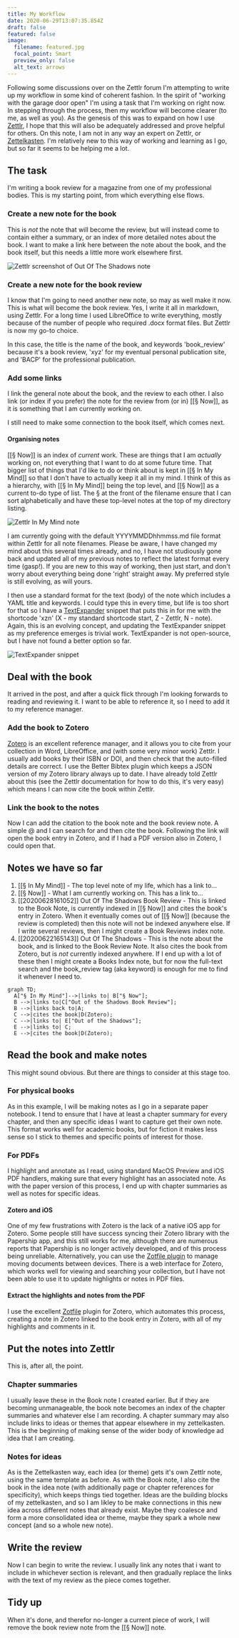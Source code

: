 ```yaml
---
title: My Workflow
date: 2020-06-29T13:07:35.854Z
draft: false
featured: false
image:
  filename: featured.jpg
  focal_point: Smart
  preview_only: false
  alt_text: arrows
---
```

Following some discussions over on the Zettlr forum I'm attempting to write up my workflow in some kind of coherent fashion.  In the spirit of "working with the garage door open" I'm using a task that I'm working on right now.  In stepping through the process, then my workflow will become clearer (to me, as well as you).  As the genesis of this was to expand on how I use [Zettlr](https://www.zettlr.com), I hope that this will also be adequately addressed and prove helpful for others.  On this note, I am not in any way an expert on Zettlr, or [Zettelkasten](https://zettelkasten.de).  I'm relatively new to this way of working and learning as I go, but so far it seems to be helping me a lot.

## The task

I'm writing a book review for a magazine from one of my professional bodies.  This is my starting point, from which everything else flows.

### Create a new note for the book

This is *not* the note that will become the review, but will instead come to contain either a summary, or an index of more detailed notes about the book.  I want to make a link here between the note about the book, and the book itself, but this needs a little more work elsewhere first.

![Zettlr screenshot of Out Of The Shadows note](zettlr_out_of_the_shadows.png)

### Create a new note for the book review

I know that I'm going to need another new note, so may as well make it now.  This is what will become the book review.  Yes, I write it all in markdown, using Zettlr.  For a long time I used LibreOffice to write everything, mostly because of the number of people who required .docx format files.  But Zettlr is now my go-to choice.

In this case, the title is the name of the book, and keywords 'book_review' because it's a book review, 'xyz' for my eventual personal publication site, and 'BACP' for the professional publication.

### Add some links

I link the general note about the book, and the review to each other.  I also link (or index if you prefer) the note for the review from (or in) \[[§ Now]], as it is something that I am currently working on.

I still need to make some connection to the book itself, which comes next.

#### Organising notes

\[[§ Now]] is an index of *current* work.  These are things that I am *actually* working on, not everything that I want to do at some future time.  That bigger list of things that I'd like to do or think about is kept in \[[§ In My Mind]] so that I don't have to actually keep it all in my mind.  I think of this as a hierarchy, with \[[§ In My Mind]] being the top level, and \[[§ Now]] as a current to-do type of list.  The § at the front of the filename ensure that I can sort alphabetically and have these top-level notes at the top of my directory listing.

![Zettlr In My Mind note](zettlr_in_my_mind.png)

I am currently going with the default YYYYMMDDhhmmss.md file format within Zettlr for all note filenames.  Please be aware, I have changed my mind about this several times already, and no, I have not studiously gone back and updated all of my previous notes to reflect the latest format every time (gasp!).  If you are new to this way of working, then just start, and don't worry about everything being done 'right' straight away.  My preferred style is still evolving, as will yours.

I then use a standard format for the text (body) of the note which includes a YAML title and keywords.  I could type this in every time, but life is too short for that so I have a [TextExpander](https://textexpander.com) snippet that puts this in for me with the shortcode 'xzn' (X - my standard shortcode start, Z - Zettlr, N - note).  Again, this is an evolving concept, and updating the TextExpander snippet as my preference emerges is trivial work.  TextExpander is not open-source, but I have not found a better option so far.

![TextExpander snippet](textexpander.png)

## Deal with the book

It arrived in the post, and after a quick flick through I'm looking forwards to reading and reviewing it.  I want to be able to reference it, so I need to add it to my reference manager.

### Add the book to Zotero

[Zotero](https://www.zotero.org) is an excellent reference manager, and it allows you to cite from your collection in Word, LibreOffice, and (with some very minor work) Zettlr.  I usually add books by their ISBN or DOI, and then check that the auto-filled details are correct.  I use the Better Bibtex plugin which keeps a JSON version of my Zotero library always up to date.  I have already told Zettlr about this (see the Zettlr documentation for how to do this, it's very easy) which means I can now cite the book within Zettlr.

### Link the book to the notes

Now I can add the citation to the book note and the book review note.  A simple @ and I can search for and then cite the book.  Following the link will open the book entry in Zotero, and if I had a PDF version also in Zotero, I could open that.

## Notes we have so far

1. \[[§ In My Mind]] - The top level note of my life, which has a link to...
2. \[[§ Now]] - What I am currently working on.  This has a link to…
3. \[[20200628161052]] Out Of The Shadows Book Review - This is linked to the Book Note, is currently indexed in \[[§ Now]] and cites the book's entry in Zotero.  When it eventually comes out of \[[§ Now]] (because the review is completed) then this note will not be indexed anywhere else.  If I write several reviews, then I might create a Book Reviews index note.
4. \[[20200622165143]] Out Of The Shadows - This is the note about the book, and is linked to the Book Review Note.  It also cites the book from Zotero, but is *not* currently indexed anywhere.   If I end up with a lot of these then I might create a Books Index note, but for now the full-text search and the book_review tag (aka keyword) is enough for me to find it whenever I need to.

```mermaid
graph TD;
  A["§ In My Mind"]-->|links to| B["§ Now"];
  B -->|links to|C["Out of the Shadows Book Review"];
  B -->|links back to|A;
  C -->|cites the book|D(Zotero);
  C -->|links to| E["Out of the Shadows"];
  E -->|links to| C;
  E -->|cites the book|D(Zotero);
```

## Read the book and make notes

This might sound obvious.  But there are things to consider at this stage too.

### For physical books

As in this example, I will be making notes as I go in a separate paper notebook.  I tend to ensure that I have at least a chapter summary for every chapter, and then any specific ideas I want to capture get their own note.  This format works well for academic books, but for fiction it makes less sense so I stick to themes and specific points of interest for those.

### For PDFs

I highlight and annotate as I read, using standard MacOS Preview and iOS PDF handlers, making sure that every highlight has an associated note.  As with the paper version of this process, I end up with chapter summaries as well as notes for specific ideas.

#### Zotero and iOS

One of my few frustrations with Zotero is the lack of a native iOS app for Zotero.  Some people still have success syncing their Zotero library with the Papership app, and this still works for me, although there are numerous reports that Papership is no longer actively developed, and of this process being unreliable.  Alternatively,  you can use the [Zotfile plugin](http://zotfile.com) to manage moving documents between devices.  There is a web interface for Zotero, which works well for viewing and searching your collection, but I have not been able to use it to update highlights or notes in PDF files.

#### Extract the highlights and notes from the PDF

I use the excellent [Zotfile](http://zotfile.com) plugin for Zotero, which automates this process, creating a note in Zotero linked to the book entry in Zotero, with all of my highlights and comments in it.

## Put the notes into Zettlr

This is, after all, the point.

### Chapter summaries

I usually leave these in the Book note I created earlier.  But if they are becoming unmanageable, the book note becomes an index of the chapter summaries and whatever else I am recording.
A chapter summary may also include links to ideas or themes that appear elsewhere in my zettelkasten.  This is the beginning of making sense of the wider body of knowledge ad idea that I am creating.

### Notes for ideas

As is the Zettelkasten way, each idea (or theme) gets it's own Zettlr note, using the same template as before.  As with the Book note, I also cite the book in the idea note (with additionally page or chapter references for specificity), which keeps things tied together.
Ideas are the building blocks of my zettelkasten, and so I am likley to be make connections in this new idea across different notes that already exist.  Maybe they coalesce and form a more consolidated idea or theme, maybe they spark a whole new concept (and so a whole new note).

## Write the review

Now I can begin to write the review.  I usually link any notes that i want to include in whichever section is relevant, and then gradually replace the links with the text of my review as the piece comes together.

## Tidy up

When it's done, and therefor no-longer a current piece of work, I will remove the book review note from the \[[§ Now]] note.